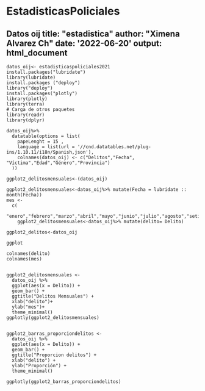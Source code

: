 # EstadisticasPoliciales
Datos oij
title: "estadistica"
author: "Ximena Alvarez Ch"
date: '2022-06-20'
output: html_document
---

```{r setup, include=FALSE}
datos_oij<- estadisticaspoliciales2021
install.packages("lubridate")
library(lubridate)
install.packages ("deploy")
library("deploy")
install.packages("plotly")
library(plotly)
library(terra)
# Carga de otros paquetes
library(readr) 
library(dplyr) 
```


```{r tabla DT, echo=FALSE}
datos_oij%>%
  datatable(options = list(
    papeLenght = 15 ,
    language = list(url = '//cnd.datatables.net/plug-ins/1.10.11/i18n/Spanish,json'),
    colnames(datos_oij) <- c("Delitos","Fecha", "Víctima","Edad","Género","Provincia")
  ))
```
```{r graficos barras simples, valores de conteo}
ggplot2_delitosmensuales<-(datos_oij)
  
ggplot2_delitosmensuales<-datos_oij%>% mutate(Fecha = lubridate :: month(Fecha))
mes <-
  c(
  "enero","febrero","marzo","abril","mayo","junio","julio","agosto","setiembre","octubre","noviembre","diciembre")
    ggplot2_delitosmensuales<-datos_oij%>% mutate(delito= Delito)     

ggplot2_delitos<-datos_oij

ggplot

colnames(delito)
colnames(mes)


ggplot2_delitosmensuales <-
  datos_oij %>%
  ggplot(aes(x = Delito)) +
  geom_bar() +
  ggtitle("Delitos Mensuales") +
  xlab("delito")+
  ylab("mes")+
  theme_minimal()
ggplotly(ggplot2_delitosmensuales)

```



```{r graficos barras apiladas, echo=FALSE}

ggplot2_barras_proporciondelitos <-
  datos_oij %>%
  ggplot(aes(x = Delito)) +
  geom_bar() +
  ggtitle("Proporcion delitos") +
  xlab("delito") +
  ylab("Proporción") +
  theme_minimal()

ggplotly(ggplot2_barras_proporciondelitos) 
```

